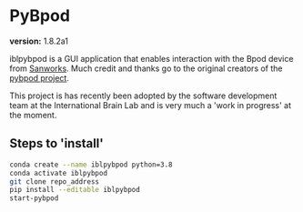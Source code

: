 # PyBpod #

**version:** 1.8.2a1

iblpybpod is a GUI application that enables interaction with the Bpod device from [Sanworks](https://sanworks.io/). Much credit 
and thanks go to the original creators of the [pybpod project](https://github.com/pybpod/pybpod).

This project is has recently been adopted by the software development team at the International Brain Lab and is very much a 'work 
in progress' at the moment.

## Steps to 'install' ##
```bash
conda create --name iblpybpod python=3.8
conda activate iblpybpod
git clone repo_address
pip install --editable iblpybpod
start-pybpod
```